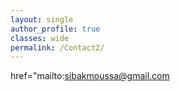 ```yaml
---
layout: single
author_profile: true
classes: wide
permalink: /Contact2/
---
```

href="mailto:sibakmoussa@gmail.com
